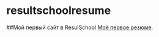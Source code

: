 # resultschoolresume
##Мой первый сайт в ResulSchool
[Моё первое резюме](https://karlinv.github.io/resultschoolresume/).

